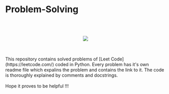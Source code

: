 # Problem-Solving
</br>
</br>
<p align="center">
<img src="https://external-content.duckduckgo.com/iu/?u=https%3A%2F%2Fmiro.medium.com%2Fmax%2F675%2F1*jC75L_39xstD_o7Vzkcbkg.png&f=1&nofb=1">
</p>
</br>
</br>
This repository contains solved problems of [Leet Code](https://leetcode.com/) coded in Python. Every problem has it's own readme file which expalins the problem and contains the link to it. The code is thoroughly explained by comments and docstrings. 
</br>
</br>
Hope it proves to be helpful !!! 
